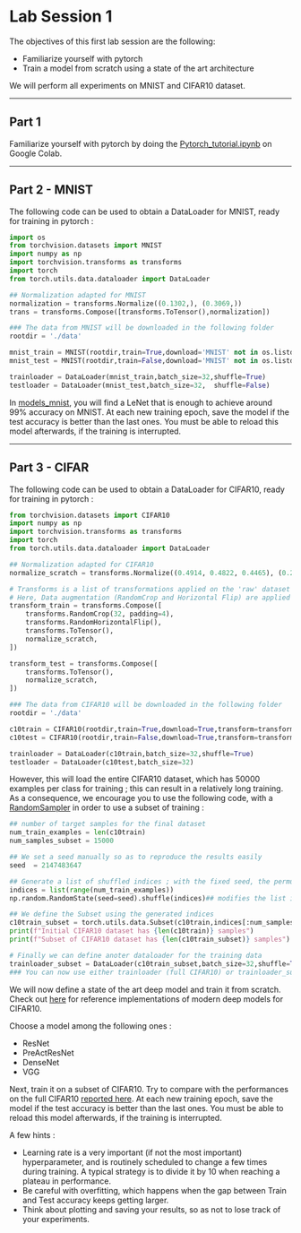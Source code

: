 # Lab Session 1 

The objectives of this first lab session are the following:
- Familiarize yourself with pytorch
- Train a model from scratch using a state of the art architecture

We will perform all experiments on MNIST and CIFAR10 dataset. 

---
## Part 1

Familiarize yourself with pytorch by doing the [Pytorch_tutorial.ipynb](Pytorch_tutorial.ipynb) on Google Colab.

---
## Part 2 - MNIST
The following code can be used to obtain a DataLoader for MNIST, ready for training in pytorch : 

```python
import os
from torchvision.datasets import MNIST
import numpy as np 
import torchvision.transforms as transforms
import torch 
from torch.utils.data.dataloader import DataLoader

## Normalization adapted for MNIST
normalization = transforms.Normalize((0.1302,), (0.3069,))
trans = transforms.Compose([transforms.ToTensor(),normalization])

### The data from MNIST will be downloaded in the following folder
rootdir = './data'

mnist_train = MNIST(rootdir,train=True,download='MNIST' not in os.listdir(rootdir),transform=trans)
mnist_test = MNIST(rootdir,train=False,download='MNIST' not in os.listdir(rootdir),transform=trans)

trainloader = DataLoader(mnist_train,batch_size=32,shuffle=True)
testloader = DataLoader(mnist_test,batch_size=32,  shuffle=False) 
```
In [models_mnist](models_mnist), you will find a LeNet that is enough to achieve around 99\% accuracy on MNIST. At each new training epoch, save the model if the test accuracy is better than the last ones. You must be able to reload this model afterwards, if the training is interrupted.

---
## Part 3 - CIFAR

The following code can be used to obtain a DataLoader for CIFAR10, ready for training in pytorch : 

```python
from torchvision.datasets import CIFAR10
import numpy as np 
import torchvision.transforms as transforms
import torch 
from torch.utils.data.dataloader import DataLoader

## Normalization adapted for CIFAR10
normalize_scratch = transforms.Normalize((0.4914, 0.4822, 0.4465), (0.2023, 0.1994, 0.2010))

# Transforms is a list of transformations applied on the 'raw' dataset before the data is fed to the network. 
# Here, Data augmentation (RandomCrop and Horizontal Flip) are applied to each batch, differently at each epoch, on the training set data only
transform_train = transforms.Compose([
    transforms.RandomCrop(32, padding=4),
    transforms.RandomHorizontalFlip(),
    transforms.ToTensor(),
    normalize_scratch,
])

transform_test = transforms.Compose([
    transforms.ToTensor(),
    normalize_scratch,
])

### The data from CIFAR10 will be downloaded in the following folder
rootdir = './data'

c10train = CIFAR10(rootdir,train=True,download=True,transform=transform_train)
c10test = CIFAR10(rootdir,train=False,download=True,transform=transform_test)

trainloader = DataLoader(c10train,batch_size=32,shuffle=True)
testloader = DataLoader(c10test,batch_size=32) 
```

However, this will load the entire CIFAR10 dataset, which has 50000 examples per class for training ; this can result in a relatively long training. As a consequence, we encourage you to use the following code, with a [RandomSampler](https://pytorch.org/docs/stable/data.html#torch.utils.data.RandomSampler) in order to use a subset of training : 


```python
## number of target samples for the final dataset
num_train_examples = len(c10train)
num_samples_subset = 15000

## We set a seed manually so as to reproduce the results easily
seed  = 2147483647

## Generate a list of shuffled indices ; with the fixed seed, the permutation will always be the same, for reproducibility
indices = list(range(num_train_examples))
np.random.RandomState(seed=seed).shuffle(indices)## modifies the list in place

## We define the Subset using the generated indices 
c10train_subset = torch.utils.data.Subset(c10train,indices[:num_samples_subset])
print(f"Initial CIFAR10 dataset has {len(c10train)} samples")
print(f"Subset of CIFAR10 dataset has {len(c10train_subset)} samples")

# Finally we can define anoter dataloader for the training data
trainloader_subset = DataLoader(c10train_subset,batch_size=32,shuffle=True)
### You can now use either trainloader (full CIFAR10) or trainloader_subset (subset of CIFAR10) to train your networks.
```

We will now define a state of the art deep model and train it from scratch. Check out [here](https://github.com/kuangliu/pytorch-cifar/tree/master/models) for reference implementations of modern deep models for CIFAR10. 

Choose a model among the following ones : 
- ResNet
- PreActResNet
- DenseNet
- VGG
  
Next, train it on a subset of CIFAR10. Try to compare with the performances on the full CIFAR10 [reported here](https://github.com/kuangliu/pytorch-cifar). At each new training epoch, save the model if the test accuracy is better than the last ones. You must be able to reload this model afterwards, if the training is interrupted.

A few hints : 
- Learning rate is a very important (if not the most important) hyperparameter, and is routinely scheduled to change a few times during training. A typical strategy is to divide it by 10 when reaching a plateau in performance. 
- Be careful with overfitting, which happens when the gap between Train and Test accuracy keeps getting larger. 
- Think about plotting and saving your results, so as not to lose track of your experiments. 

